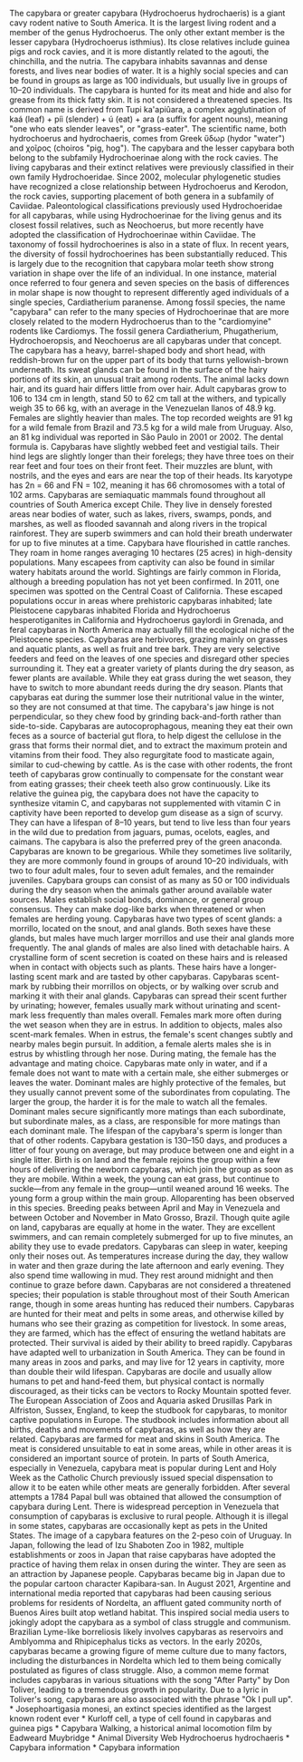 The capybara or greater capybara (Hydrochoerus hydrochaeris) is a giant cavy rodent native to South America. It is the largest living rodent and a member of the genus Hydrochoerus. The only other extant member is the lesser capybara (Hydrochoerus isthmius). Its close relatives include guinea pigs and rock cavies, and it is more distantly related to the agouti, the chinchilla, and the nutria. The capybara inhabits savannas and dense forests, and lives near bodies of water. It is a highly social species and can be found in groups as large as 100 individuals, but usually live in groups of 10–20 individuals. The capybara is hunted for its meat and hide and also for grease from its thick fatty skin. It is not considered a threatened species. Its common name is derived from Tupi ka'apiûara, a complex agglutination of kaá (leaf) + píi (slender) + ú (eat) + ara (a suffix for agent nouns), meaning "one who eats slender leaves", or "grass-eater". The scientific name, both hydrochoerus and hydrochaeris, comes from Greek ὕδωρ (hydor "water") and χοῖρος (choiros "pig, hog"). The capybara and the lesser capybara both belong to the subfamily Hydrochoerinae along with the rock cavies. The living capybaras and their extinct relatives were previously classified in their own family Hydrochoeridae. Since 2002, molecular phylogenetic studies have recognized a close relationship between Hydrochoerus and Kerodon, the rock cavies, supporting placement of both genera in a subfamily of Caviidae. Paleontological classifications previously used Hydrochoeridae for all capybaras, while using Hydrochoerinae for the living genus and its closest fossil relatives, such as Neochoerus, but more recently have adopted the classification of Hydrochoerinae within Caviidae. The taxonomy of fossil hydrochoerines is also in a state of flux. In recent years, the diversity of fossil hydrochoerines has been substantially reduced. This is largely due to the recognition that capybara molar teeth show strong variation in shape over the life of an individual. In one instance, material once referred to four genera and seven species on the basis of differences in molar shape is now thought to represent differently aged individuals of a single species, Cardiatherium paranense. Among fossil species, the name "capybara" can refer to the many species of Hydrochoerinae that are more closely related to the modern Hydrochoerus than to the "cardiomyine" rodents like Cardiomys. The fossil genera Cardiatherium, Phugatherium, Hydrochoeropsis, and Neochoerus are all capybaras under that concept. The capybara has a heavy, barrel-shaped body and short head, with reddish-brown fur on the upper part of its body that turns yellowish-brown underneath. Its sweat glands can be found in the surface of the hairy portions of its skin, an unusual trait among rodents. The animal lacks down hair, and its guard hair differs little from over hair. Adult capybaras grow to 106 to 134 cm in length, stand 50 to 62 cm tall at the withers, and typically weigh 35 to 66 kg, with an average in the Venezuelan llanos of 48.9 kg. Females are slightly heavier than males. The top recorded weights are 91 kg for a wild female from Brazil and 73.5 kg for a wild male from Uruguay. Also, an 81 kg individual was reported in São Paulo in 2001 or 2002. The dental formula is. Capybaras have slightly webbed feet and vestigial tails. Their hind legs are slightly longer than their forelegs; they have three toes on their rear feet and four toes on their front feet. Their muzzles are blunt, with nostrils, and the eyes and ears are near the top of their heads. Its karyotype has 2n = 66 and FN = 102, meaning it has 66 chromosomes with a total of 102 arms. Capybaras are semiaquatic mammals found throughout all countries of South America except Chile. They live in densely forested areas near bodies of water, such as lakes, rivers, swamps, ponds, and marshes, as well as flooded savannah and along rivers in the tropical rainforest. They are superb swimmers and can hold their breath underwater for up to five minutes at a time. Capybara have flourished in cattle ranches. They roam in home ranges averaging 10 hectares (25 acres) in high-density populations. Many escapees from captivity can also be found in similar watery habitats around the world. Sightings are fairly common in Florida, although a breeding population has not yet been confirmed. In 2011, one specimen was spotted on the Central Coast of California. These escaped populations occur in areas where prehistoric capybaras inhabited; late Pleistocene capybaras inhabited Florida and Hydrochoerus hesperotiganites in California and Hydrochoerus gaylordi in Grenada, and feral capybaras in North America may actually fill the ecological niche of the Pleistocene species. Capybaras are herbivores, grazing mainly on grasses and aquatic plants, as well as fruit and tree bark. They are very selective feeders and feed on the leaves of one species and disregard other species surrounding it. They eat a greater variety of plants during the dry season, as fewer plants are available. While they eat grass during the wet season, they have to switch to more abundant reeds during the dry season. Plants that capybaras eat during the summer lose their nutritional value in the winter, so they are not consumed at that time. The capybara's jaw hinge is not perpendicular, so they chew food by grinding back-and-forth rather than side-to-side. Capybaras are autocoprophagous, meaning they eat their own feces as a source of bacterial gut flora, to help digest the cellulose in the grass that forms their normal diet, and to extract the maximum protein and vitamins from their food. They also regurgitate food to masticate again, similar to cud-chewing by cattle. As is the case with other rodents, the front teeth of capybaras grow continually to compensate for the constant wear from eating grasses; their cheek teeth also grow continuously. Like its relative the guinea pig, the capybara does not have the capacity to synthesize vitamin C, and capybaras not supplemented with vitamin C in captivity have been reported to develop gum disease as a sign of scurvy. They can have a lifespan of 8–10 years, but tend to live less than four years in the wild due to predation from jaguars, pumas, ocelots, eagles, and caimans. The capybara is also the preferred prey of the green anaconda. Capybaras are known to be gregarious. While they sometimes live solitarily, they are more commonly found in groups of around 10–20 individuals, with two to four adult males, four to seven adult females, and the remainder juveniles. Capybara groups can consist of as many as 50 or 100 individuals during the dry season when the animals gather around available water sources. Males establish social bonds, dominance, or general group consensus. They can make dog-like barks when threatened or when females are herding young. Capybaras have two types of scent glands: a morrillo, located on the snout, and anal glands. Both sexes have these glands, but males have much larger morrillos and use their anal glands more frequently. The anal glands of males are also lined with detachable hairs. A crystalline form of scent secretion is coated on these hairs and is released when in contact with objects such as plants. These hairs have a longer-lasting scent mark and are tasted by other capybaras. Capybaras scent-mark by rubbing their morrillos on objects, or by walking over scrub and marking it with their anal glands. Capybaras can spread their scent further by urinating; however, females usually mark without urinating and scent-mark less frequently than males overall. Females mark more often during the wet season when they are in estrus. In addition to objects, males also scent-mark females. When in estrus, the female's scent changes subtly and nearby males begin pursuit. In addition, a female alerts males she is in estrus by whistling through her nose. During mating, the female has the advantage and mating choice. Capybaras mate only in water, and if a female does not want to mate with a certain male, she either submerges or leaves the water. Dominant males are highly protective of the females, but they usually cannot prevent some of the subordinates from copulating. The larger the group, the harder it is for the male to watch all the females. Dominant males secure significantly more matings than each subordinate, but subordinate males, as a class, are responsible for more matings than each dominant male. The lifespan of the capybara's sperm is longer than that of other rodents. Capybara gestation is 130–150 days, and produces a litter of four young on average, but may produce between one and eight in a single litter. Birth is on land and the female rejoins the group within a few hours of delivering the newborn capybaras, which join the group as soon as they are mobile. Within a week, the young can eat grass, but continue to suckle—from any female in the group—until weaned around 16 weeks. The young form a group within the main group. Alloparenting has been observed in this species. Breeding peaks between April and May in Venezuela and between October and November in Mato Grosso, Brazil. Though quite agile on land, capybaras are equally at home in the water. They are excellent swimmers, and can remain completely submerged for up to five minutes, an ability they use to evade predators. Capybaras can sleep in water, keeping only their noses out. As temperatures increase during the day, they wallow in water and then graze during the late afternoon and early evening. They also spend time wallowing in mud. They rest around midnight and then continue to graze before dawn. Capybaras are not considered a threatened species; their population is stable throughout most of their South American range, though in some areas hunting has reduced their numbers. Capybaras are hunted for their meat and pelts in some areas, and otherwise killed by humans who see their grazing as competition for livestock. In some areas, they are farmed, which has the effect of ensuring the wetland habitats are protected. Their survival is aided by their ability to breed rapidly. Capybaras have adapted well to urbanization in South America. They can be found in many areas in zoos and parks, and may live for 12 years in captivity, more than double their wild lifespan. Capybaras are docile and usually allow humans to pet and hand-feed them, but physical contact is normally discouraged, as their ticks can be vectors to Rocky Mountain spotted fever. The European Association of Zoos and Aquaria asked Drusillas Park in Alfriston, Sussex, England, to keep the studbook for capybaras, to monitor captive populations in Europe. The studbook includes information about all births, deaths and movements of capybaras, as well as how they are related. Capybaras are farmed for meat and skins in South America. The meat is considered unsuitable to eat in some areas, while in other areas it is considered an important source of protein. In parts of South America, especially in Venezuela, capybara meat is popular during Lent and Holy Week as the Catholic Church previously issued special dispensation to allow it to be eaten while other meats are generally forbidden. After several attempts a 1784 Papal bull was obtained that allowed the consumption of capybara during Lent. There is widespread perception in Venezuela that consumption of capybaras is exclusive to rural people. Although it is illegal in some states, capybaras are occasionally kept as pets in the United States. The image of a capybara features on the 2-peso coin of Uruguay. In Japan, following the lead of Izu Shaboten Zoo in 1982, multiple establishments or zoos in Japan that raise capybaras have adopted the practice of having them relax in onsen during the winter. They are seen as an attraction by Japanese people. Capybaras became big in Japan due to the popular cartoon character Kapibara-san. In August 2021, Argentine and international media reported that capybaras had been causing serious problems for residents of Nordelta, an affluent gated community north of Buenos Aires built atop wetland habitat. This inspired social media users to jokingly adopt the capybara as a symbol of class struggle and communism. Brazilian Lyme-like borreliosis likely involves capybaras as reservoirs and Amblyomma and Rhipicephalus ticks as vectors. In the early 2020s, capybaras became a growing figure of meme culture due to many factors, including the disturbances in Nordelta which led to them being comically postulated as figures of class struggle. Also, a common meme format includes capybaras in various situations with the song "After Party" by Don Toliver, leading to a tremendous growth in popularity. Due to a lyric in Toliver's song, capybaras are also associated with the phrase "Ok I pull up". \* Josephoartigasia monesi, an extinct species identified as the largest known rodent ever \* Kurloff cell, a type of cell found in capybaras and guinea pigs \* Capybara Walking, a historical animal locomotion film by Eadweard Muybridge \* Animal Diversity Web Hydrochoerus hydrochaeris \* Capybara information \* Capybara information